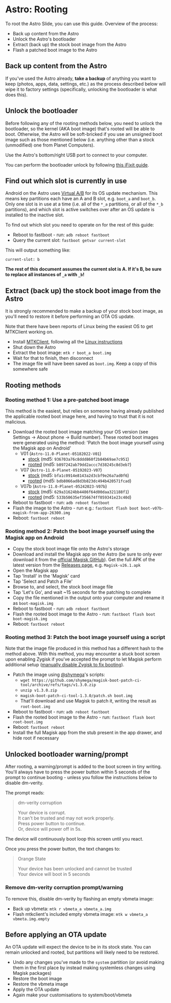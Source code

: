 # Astro: Rooting

To root the Astro Slide, you can use this guide. Overview of the process:

- Back up content from the Astro
- Unlock the Astro's bootloader
- Extract (back up) the stock boot image from the Astro
- Flash a patched boot image to the Astro

## Back up content from the Astro

If you've used the Astro already, **take a backup** of anything you want to keep (photos, apps, data, settings, etc.) as the process described below will wipe it to factory settings (specifically, unlocking the bootloader is what does this).

## Unlock the bootloader

Before following any of the rooting methods below, you need to unlock the bootloader, so the kernel (AKA boot image) that's rooted will be able to boot. Otherwise, the Astro will be soft-bricked if you use an unsigned boot image such as those mentioned below (i.e. anything other than a stock (unmodified) one from Planet Computers).

Use the Astro's bottom/right USB port to connect to your computer.

You can perform the bootloader unlock by following [this iFixit guide](https://www.ifixit.com/Guide/How+to+unlock+the+bootloader+of+an+Android+Phone/152629).

## Find out which slot is currently in use

Android on the Astro uses [Virtual A/B](https://source.android.com/docs/core/ota/virtual_ab) for its OS update mechanism. This means key partitions each have an A and B slot, e.g. `boot_a` and `boot_b`. Only one slot is in use at a time (i.e. all of the `*_a` partitions, or all of the `*_b` partitions), and which slot is active switches over after an OS update is installed to the inactive slot.

To find out which slot you need to operate on for the rest of this guide:

- Reboot to fastboot - run: `adb reboot fastboot`
- Query the current slot: `fastboot getvar current-slot`

This will output something like:

```
current-slot: b
```

**The rest of this document assumes the current slot is A. If it's B, be sure to replace all instances of `_a` with `_b`!**

## Extract (back up) the stock boot image from the Astro

It is strongly recommended to make a backup of your stock boot image, as you'll need to restore it before performing an OTA OS update.

Note that there have been reports of Linux being the easiest OS to get MTKClient working on.

- Install [MTKClient](https://github.com/bkerler/mtkclient), following all the [Linux instructions](https://github.com/bkerler/mtkclient#install)
- Shut down the Astro
- Extract the boot image: `mtk r boot_a boot.img`
- Wait for that to finish, then disconnect
- The image file will have been saved as `boot.img`. Keep a copy of this somewhere safe

## Rooting methods

### Rooting method 1: Use a pre-patched boot image

This method is the easiest, but relies on someone having already published the applicable rooted boot image here, and having to trust that it is not malicious.

- Download the rooted boot image matching your OS version (see Settings -> About phone -> Build number). These rooted boot images were generated using the method: 'Patch the boot image yourself using the Magisk app on Android'
    + V01 (`Astro-11.0-Planet-05182022-V01`)
        * [stock](https://github.com/shymega/planet-devices/raw/4d550edbe1ff4c501f2c01ada64d4905b61b0a62/resources/boot-images/astro/boot-v01-stock.img) (md5: `936703a76c8ddd860f2b84b69ae7c951`)
        * [rooted](https://github.com/shymega/planet-devices/raw/4d550edbe1ff4c501f2c01ada64d4905b61b0a62/resources/boot-images/astro/boot-v01-magisk-from-app-26300.img) (md5: `b897242ab79dd2accc7d38245c8d3eb7`)
    + V07 (`Astro-11.0-Planet-05192023-V07`)
        * [stock](https://github.com/shymega/planet-devices/raw/4d550edbe1ff4c501f2c01ada64d4905b61b0a62/resources/boot-images/astro/boot-v07-stock.img) (md5: `bfa1c0914e8143a2d3cbf9e26a7ad0f6`)
        * [rooted](https://github.com/shymega/planet-devices/raw/4d550edbe1ff4c501f2c01ada64d4905b61b0a62/resources/boot-images/astro/boot-v07-magisk-from-app-26300.img) (md5: `bdb8066ad8d3b823dc494b420571fcad`)
    + V07b (`Astro-11.0-Planet-05242023-V07b`)
        * [stock](https://github.com/shymega/planet-devices/raw/4d550edbe1ff4c501f2c01ada64d4905b61b0a62/resources/boot-images/astro/boot-v07b-stock.img) (md5: `629a31624bb4486f64d00daa321188f1`)
        * [rooted](https://github.com/shymega/planet-devices/raw/4d550edbe1ff4c501f2c01ada64d4905b61b0a62/resources/boot-images/astro/boot-v07b-magisk-from-app-26300.img) (md5: `533b50635ef356674ff059341e23c40d`)
- Reboot to fastboot - run: `adb reboot fastboot`
- Flash the image to the Astro - run e.g.: `fastboot flash boot boot-v07b-magisk-from-app-26300.img`
- Reboot: `fastboot reboot`

### Rooting method 2: Patch the boot image yourself using the Magisk app on Android

- Copy the stock boot image file onto the Astro's storage
- Download and install the Magisk app on the Astro (be sure to only ever download it from the [official Magisk GitHub](https://github.com/topjohnwu/Magisk)). Get the full APK of the latest version from the [Releases page](https://github.com/topjohnwu/Magisk/releases), e.g. `Magisk-v26.1.apk`
- Open the Magisk app
- Tap 'Install' in the 'Magisk' card
- Tap 'Select and Patch a File'
- Browse to, and select, the stock boot image file
- Tap 'Let's Go', and wait ~15 seconds for the patching to complete
- Copy the file mentioned in the output onto your computer and rename it as `boot-magisk.img`
- Reboot to fastboot - run: `adb reboot fastboot`
- Flash the rooted boot image to the Astro - run: `fastboot flash boot boot-magisk.img`
- Reboot: `fastboot reboot`

### Rooting method 3: Patch the boot image yourself using a script

Note that the image file produced in this method has a different hash to the method above. With this method, you may encounter a stuck boot screen upon enabling Zygisk if you've accepted the prompt to let Magisk perform additional setup ([manually disable Zygisk to fix booting](https://github.com/shymega/planet-devices/wiki/Astro-troubleshooting#booting-stuck-after-enabling-zygisk-in-magisk)).

- Patch the image using [@shymega](https://github.com/shymega)'s scripts:
    + `wget https://github.com/shymega/magisk-boot-patch-ci-tool/archive/refs/tags/v1.3.0.zip`
    + `unzip v1.3.0.zip`
    + `magisk-boot-patch-ci-tool-1.3.0/patch.sh boot.img`
    + That'll download and use Magisk to patch it, writing the result as `root-boot.img`
- Reboot to fastboot - run: `adb reboot fastboot`
- Flash the rooted boot image to the Astro - run: `fastboot flash boot root-boot.img`
- Reboot: `fastboot reboot`
- Install the full Magisk app from the stub present in the app drawer, and hide root if necessary

## Unlocked bootloader warning/prompt

After rooting, a warning/prompt is added to the boot screen in tiny writing. You'll always have to press the power button within 5 seconds of the prompt to continue booting - unless you follow the instructions below to disable dm-verity.

The prompt reads:

> dm-verity corruption
>
> Your device is corrupt.  
> It can't be trusted and may not work properly.  
> Press power button to continue.  
> Or, device will power off in 5s.

The device will continuously boot loop this screen until you react.

Once you press the power button, the text changes to:

> Orange State
>
> Your device has been unlocked and cannot be trusted  
> Your device will boot in 5 seconds

### Remove dm-verity corruption prompt/warning

To remove this, disable dm-verity by flashing an empty vbmeta image:

- Back up vbmeta: `mtk r vbmeta_a vbmeta_a.img`
- Flash mtkclient's included empty vbmeta image: `mtk w vbmeta_a vbmeta.img.empty`

## Before applying an OTA update

An OTA update will expect the device to be in its stock state. You can remain unlocked and rooted, but partitions will likely need to be restored.

- Undo any changes you've made to the `system` partition (or avoid making them in the first place by instead making systemless changes using Magisk packages)
- Restore the boot image
- Restore the vbmeta image
- Apply the OTA update
- Again make your customisations to system/boot/vbmeta
